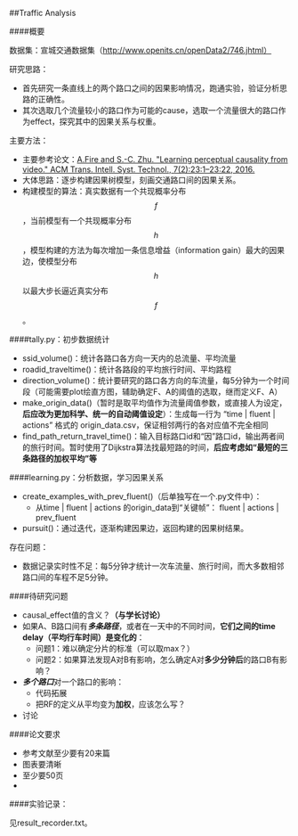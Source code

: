 ##Traffic Analysis

####概要

数据集：宣城交通数据集（http://www.openits.cn/openData2/746.jhtml）

研究思路：

- 首先研究一条直线上的两个路口之间的因果影响情况，跑通实验，验证分析思路的正确性。
- 其次选取几个流量较小的路口作为可能的cause，选取一个流量很大的路口作为effect，探究其中的因果关系与权重。


主要方法：

- 主要参考论文：[A.Fire and S.-C. Zhu. "Learning perceptual causality from video." ACM Trans. Intell. Syst. Technol., 7(2):23:1–23:22, 2016.](http://amyfire.com/projects/learningcausality)
- 大体思路：逐步构建因果树模型，刻画交通路口间的因果关系。
- 构建模型的算法：真实数据有一个共现概率分布$$f$$，当前模型有一个共现概率分布$$h$$，模型构建的方法为每次增加一条信息增益（information gain）最大的因果边，使模型分布$$h$$以最大步长逼近真实分布$$f$$。




####tally.py：初步数据统计

- ssid_volume()：统计各路口各方向一天内的总流量、平均流量
- roadid_traveltime()：统计各路段的平均旅行时间、平均路程
- direction_volume()：统计要研究的路口各方向的车流量，每5分钟为一个时间段（可能需要plot绘直方图，辅助确定F、A的阈值的选取，继而定义F、A）
- make_origin_data()（暂时是取平均值作为流量阈值参数，或直接人为设定，**后应改为更加科学、统一的自动阈值设定**）：生成每一行为 “time | fluent | actions” 格式的 origin_data.csv，保证相邻两行的各对应值不完全相同
- find_path_return_travel_time()：输入目标路口id和“因”路口id，输出两者间的旅行时间。暂时使用了Dijkstra算法找最短路的时间，**后应考虑如“最短的三条路径的加权平均”等**




####learning.py：分析数据，学习因果关系

- create_examples_with_prev_fluent()（后单独写在一个.py文件中）：
  - 从time | fluent | actions 的origin_data到“关键帧”： fluent | actions | prev_fluent
- pursuit()：通过迭代，逐渐构建因果边，返回构建的因果树结果。



存在问题：

- 数据记录实时性不足：每5分钟才统计一次车流量、旅行时间，而大多数相邻路口间的车程不足5分钟。




####待研究问题

- causal_effect值的含义？**（与学长讨论）**
- 如果A、B路口间有***多条路径***，或者在一天中的不同时间，**它们之间的time delay（平均行车时间）是变化的**：
  - 问题1：难以确定分片的标准（可以取max？）
  - 问题2：如果算法发现A对B有影响，怎么确定A对**多少分钟后**的路口B有影响？
- ***多个路口***对一个路口的影响：
  - 代码拓展
  - 把RF的定义从平均变为**加权**，应该怎么写？
- 讨论




####论文要求

- 参考文献至少要有20来篇
- 图表要清晰
- 至少要50页
- ​





####实验记录：

见result_recorder.txt。









